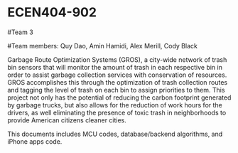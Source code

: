 # ECEN404-902

#Team 3

#Team members: Quy Dao, Amin Hamidi, Alex Merill, Cody Black

Garbage Route Optimization Systems (GROS), a city-wide network of trash bin sensors that will monitor
the amount of trash in each respective bin in order to assist garbage collection services 
with conservation of resources. GROS accomplishes this through the optimization of trash collection routes 
and tagging the level of trash on each bin to assign priorities to them. This project not only has the potential 
of reducing the carbon footprint generated by garbage trucks,  but also allows for the reduction of work hours 
for the drivers, as well eliminating the presence of toxic trash in neighborhoods to provide American citizens cleaner cities. 


This documents includes MCU codes, database/backend algorithms, and iPhone apps code.
